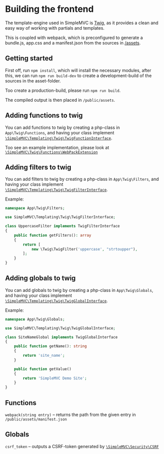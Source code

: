 # Building the frontend

The template-engine used in SimpleMVC is [Twig](https://twig.symfony.com), as it provides a clean and easy way of working with partials and templates.

This is coupled with webpack, which is preconfigured to generate a bundle.js, app.css and a manifest.json from the sources in [/assets](../assets/).

## Getting started
First off, run `npm install`, which will install the necessary modules, after this, we can run `npm run build-dev` to create a development-build of the sources in the asset-folder.

Too create a production-build, please run `npm run build`.

The compiled output is then placed in `/public/assets`.

## Adding functions to twig
You can add functions to twig by creating a php-class in `App\Twig\Functions`, and having your class implement [`\SimpleMVC\Templating\Twig\TwigFunctionInterface`](../src/Templating/Twig/TwigFunctionInterface.php).  

Too see an example implementation, please look at [`\SimpleMVC\Twig\Functions\WebPackExtension`](../src/Twig/Functions/WebPackExtension.php)

## Adding filters to twig
You can add filters to twig by creating a php-class in `App\Twig\Filters`, and having your class implement [`\SimpleMVC\Templating\Twig\TwigFilterInterface`](../src/Templating/Twig/TwigFilterInterface.php). 

Example:
```php
namespace App\Twig\Filters;

use SimpleMVC\Templating\Twig\TwigFilterInterface;

class UppercaseFilter implements TwigFilterInterface
{
    public function getFilters(): array
    {
        return [
            new \Twig\TwigFilter('uppercase', "strtoupper"),
        ];
    }
}
```

## Adding globals to twig
You can add globals to twig by creating a php-class in `App\Twig\Globals`, and having your class implement [`\SimpleMVC\Templating\Twig\TwigGlobalInterface`](../src/Templating/Twig/TwigGlobalInterface.php). 

Example:
```php
namespace App\Twig\Globals;

use SimpleMVC\Templating\Twig\TwigGlobalInterface;

class SiteNameGlobal implements TwigGlobalInterface
{
    public function getName(): string
    {
        return 'site_name';
    }

    public function getValue()
    {
        return 'SimpleMVC Demo Site';
    }
}
```

## Functions
`webpack(string entry)` – returns the path from the given entry in `/public/assets/manifest.json`

## Globals
`csrf_token` – outputs a CSRF-token generated by [`\SimpleMVC\Security\CSRF`](../src/Security/CSRF.php)
